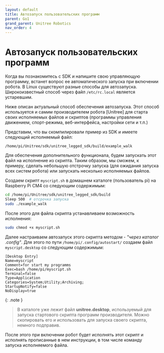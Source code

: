 ```yaml
---
layout: default
title: Автозапуск пользовательских программ
parent: Go1
grand_parent: Unitree Robotics
nav_order: 4
---
```


# Автозапуск пользовательских программ

Когда вы познакомитесь с SDK и напишите свою управляющую программу, встанет вопрос ее автоматического запуска при включении робота. В Linux существуют разные способы для автозапуска. Широкоизвестный способ через файл `/etc/rc.local` является устаревшим. 

Ниже описан актуальный способ обеспечения автозапуска. Этот способ используется и самим производителем робота [Unitree] для старта своих исполняемых файлов и скриптов (программы управления движением, спорт-режима, веб-интерфейса, настройки сети и т.п.)

Представим, что вы скомпилировали пример из SDK и имеете следующий исполняемый файл:

`/home/pi/Unitree/sdk/unitree_legged_sdk/build/example_walk`

Для обеспечения дополнительного функционала, будем запускать этот файл на исполнение из скрипта. Таким образом, мы сможем, к примеру, сделать небольшую отстрочку запуска (для ожидания запуска всех систем робота) или запускать несколько исполняемых файлов. 

Создаем скрипт `myscript.sh` в домашнем каталоге (пользователь pi) на Raspberry Pi CM4 со следующим содержимым:

```bash
cd /home/pi/Unitree/sdk/unitree_legged_sdk/build
Sleep 500  # отсрочка запуска
sudo ./example_walk
```


После этого для файла скрипта устанавливаем возможность исполнения:

```bash
sudo chmod +x myscript.sh
```

Далее настраиваем автозапуск этого скрипта методом - _"через каталог .config"_. Для этого по пути `/home/pi/.config/autostart/` создаем файл `myscript.desktop` со следующим содержимым:

```
[Desktop Entry]
Name=myscript
Comment=for start my programms
Exec=bash /home/pi/myscript.sh
Terminal=false
Type=Application
Categories=System;Utility;Archiving;
StartupNotify=false
NoDisplay=true
```

{: .note }
> В каталоге уже лежит файл **unitree.desktop**, используемый для запуска стартового скрипта программ производителя. Можно скопировать его и использовать для запуска своего скрипта, немного подправив.

После этого при включении робот будет исполнять этот скрипт и исполнять прописанные в нем инструкции, в том числе команду запуска исполняемого файла.


